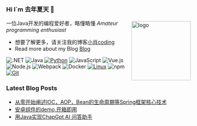 ### Hi I`m 去年夏天 👋

<img src="https://github-readme-stats.vercel.app/api?username=Autism-sow&show_icons=true" alt="logo" height="160" align="right" style="margin: 5px; margin-bottom: 20px;" />

一位Java开发的编程爱好者，略懂略懂 *Amateur programming enthusiast*

- 想要了解更多，请关注我的博客[小肖coding](http://autism1225.top/)
- Read more about my Blog [Blog](http://autism1225.top/)

![.NET](https://img.shields.io/badge/.NET-512BD4?style=flat-square&logo=C-Sharp&logoColor=ffffff)
![Java](https://img.shields.io/badge/-Java-007396?style=flat-square&logo=java&logoColor=ffffff)
[![Python](https://img.shields.io/badge/-Python-3776AB?style=flat-square&logo=python&logoColor=ffffff)](https://www.python.org/)
![JavaScript](https://img.shields.io/badge/JavaScript-F7DF1E?style=flat-square&logo=JavaScript&logoColor=ffffff)
![Vue.js](https://img.shields.io/badge/-Vue.js-4FC08D?style=flat-square&logo=Vue.js&logoColor=ffffff)
![Node.js](https://img.shields.io/badge/-Node.js-68A063?style=flat-square&logo=Node.js&logoColor=ffffff)
![Webpack](https://img.shields.io/badge/-Webpack-8DD6F9?style=flat-square&logo=webpack&logoColor=ffffff)
![Docker](https://img.shields.io/badge/Docker-2496ED?style=flat-square&logo=docker&logoColor=ffffff)
[![Linux](https://img.shields.io/badge/-Linux-333333?style=flat-square&logo=linux&logoColor=white)](https://www.linuxfoundation.org/)
![npm](https://img.shields.io/badge/-NPM-CB3837?style=flat-square&logo=npm&logoColor=white)
[![Git](https://img.shields.io/badge/-Git-f05032?style=flat-square&logo=git&logoColor=white)](https://git-scm.com/)


### Latest Blog Posts
 
<!-- BLOG-POST-LIST:START -->
- [从零开始阐述IOC，AOP，Bean的生命周期等Spring框架核心技术](https://github.com/Autism-sow/samll-spring/tree/master)
- [安卓组件的demo,开箱即用](https://github.com/Autism-sow/Android-demo)
- [用Java实现ChapGpt AI 问答助手](https://github.com/Autism-sow/chatgpt-api)
<!-- BLOG-POST-LIST:END -->

